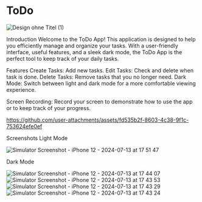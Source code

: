 # ToDo


![Design ohne Titel (1)](https://github.com/user-attachments/assets/088d930e-c0d8-459a-b167-7efab8ac159b)



Introduction
Welcome to the ToDo App! This application is designed to help you efficiently manage and organize your tasks. With a user-friendly interface, useful features, and a sleek dark mode, the ToDo App is the perfect tool to keep track of your daily tasks.

Features
Create Tasks: Add new tasks.
Edit Tasks: Check and delete when task is done.
Delete Tasks: Remove tasks that you no longer need.
Dark Mode: Switch between light and dark mode for a more comfortable viewing experience.

Screen Recording: Record your screen to demonstrate how to use the app or to keep track of your progress.


https://github.com/user-attachments/assets/fd535b2f-8603-4c38-9f1c-753624efe0ef



Screenshots
Light Mode


![Simulator Screenshot - iPhone 12 - 2024-07-13 at 17 51 47](https://github.com/user-attachments/assets/85818201-bf1d-4615-99a7-a210851609ba)


Dark Mode

![Simulator Screenshot - iPhone 12 - 2024-07-13 at 17 44 07](https://github.com/user-attachments/assets/67458a2d-6371-492c-9bb6-f3d6bd6415eb)
![Simulator Screenshot - iPhone 12 - 2024-07-13 at 17 43 53](https://github.com/user-attachments/assets/efb0b093-31ef-4775-84db-f1d8ba53bd05)
![Simulator Screenshot - iPhone 12 - 2024-07-13 at 17 43 29](https://github.com/user-attachments/assets/8efab28a-4fab-441d-b5a6-1b06762fcbd7)
![Simulator Screenshot - iPhone 12 - 2024-07-13 at 17 43 24](https://github.com/user-attachments/assets/08cfbcf1-eec3-4cca-b4ac-f4930daf4154)
